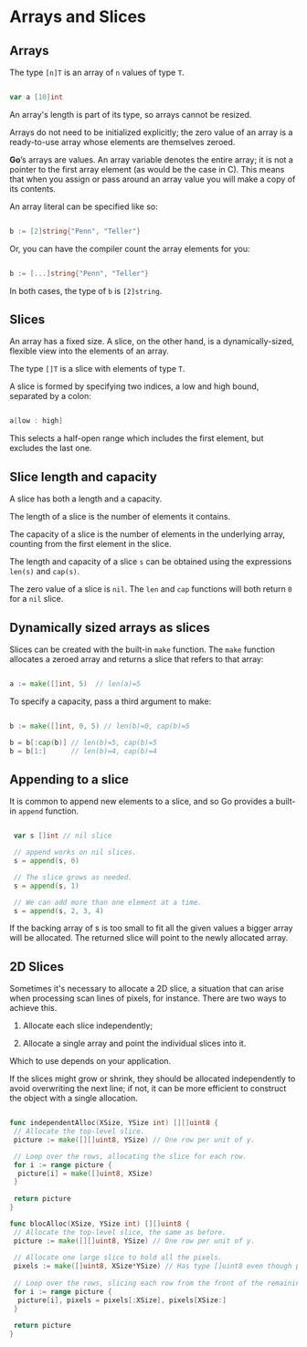# Arrays and Slices

## Arrays

The type `[n]T` is an array of `n` values of type `T`.

```go

var a [10]int

```

An array's length is part of its type, so arrays cannot be resized.

Arrays do not need to be initialized explicitly; the zero value of
an array is a ready-to-use array whose elements are themselves zeroed.

**Go**’s arrays are values. An array variable denotes the entire array;
it is not a pointer to the first array element (as would be the case
in C). This means that when you assign or pass around an array value
you will make a copy of its contents.

An array literal can be specified like so:

```go

b := [2]string{"Penn", "Teller"}

```

Or, you can have the compiler count the array elements for you:

```go

b := [...]string{"Penn", "Teller"}

```

In both cases, the type of `b` is `[2]string`.

## Slices

An array has a fixed size. A slice, on the other hand, is a dynamically-sized,
flexible view into the elements of an array.

The type `[]T` is a slice with elements of type `T`.

A slice is formed by specifying two indices, a low and high bound, separated
by a colon:

```go

a[low : high]

```

This selects a half-open range which includes the first element, but excludes
the last one.

## Slice length and capacity

A slice has both a length and a capacity.

The length of a slice is the number of elements it contains.

The capacity of a slice is the number of elements in the underlying
array, counting from the first element in the slice.

The length and capacity of a slice `s` can be obtained using the
expressions `len(s)` and `cap(s)`.

The zero value of a slice is `nil`. The `len` and `cap` functions
will both return `0` for a `nil` slice.

## Dynamically sized arrays as slices

Slices can be created with the built-in `make` function.
The `make` function allocates a zeroed array and returns a slice that refers to that array:

```go

a := make([]int, 5)  // len(a)=5

```

To specify a capacity, pass a third argument to make:

```go

b := make([]int, 0, 5) // len(b)=0, cap(b)=5

b = b[:cap(b)] // len(b)=5, cap(b)=5
b = b[1:]      // len(b)=4, cap(b)=4

```

## Appending to a slice

It is common to append new elements to a slice, and so Go provides a built-in
`append` function.

```go

 var s []int // nil slice

 // append works on nil slices.
 s = append(s, 0)

 // The slice grows as needed.
 s = append(s, 1)

 // We can add more than one element at a time.
 s = append(s, 2, 3, 4)

```

If the backing array of s is too small to fit all the given values a bigger array
will be allocated. The returned slice will point to the newly allocated array.

## 2D Slices

Sometimes it's necessary to allocate a 2D slice, a situation that can arise when
processing scan lines of pixels, for instance. There are two ways to achieve this.

1. Allocate each slice independently;

2. Allocate a single array and point the individual slices into it.

Which to use depends on your application.

If the slices might grow or shrink, they should be allocated independently to avoid
overwriting the next line; if not, it can be more efficient to construct the object
with a single allocation.

```go

func independentAlloc(XSize, YSize int) [][]uint8 {
 // Allocate the top-level slice.
 picture := make([][]uint8, YSize) // One row per unit of y.

 // Loop over the rows, allocating the slice for each row.
 for i := range picture {
  picture[i] = make([]uint8, XSize)
 }
 
 return picture
}

func blocAlloc(XSize, YSize int) [][]uint8 {
 // Allocate the top-level slice, the same as before.
 picture := make([][]uint8, YSize) // One row per unit of y.
 
 // Allocate one large slice to hold all the pixels.
 pixels := make([]uint8, XSize*YSize) // Has type []uint8 even though picture is [][]uint8.
 
 // Loop over the rows, slicing each row from the front of the remaining pixels slice.
 for i := range picture {
  picture[i], pixels = pixels[:XSize], pixels[XSize:]
 }
 
 return picture
}


```
